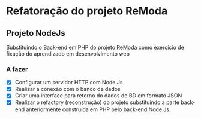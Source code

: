 # Refatoração do projeto ReModa

## Projeto NodeJs
Substituindo o Back-end em PHP do projeto ReModa como exercício de fixação do aprendizado em desenvolvimento web

### A fazer

- [x] Configurar um servidor HTTP com Node.Js
- [x] Realizar a conexão com o banco de dados
- [x] Criar uma interface para retorno do dados de BD em formato JSON
- [x] Realizar o refactory (reconstrução) do projeto substituindo a parte back-end anteriormente construída em PHP pelo back-end Node.Js.

